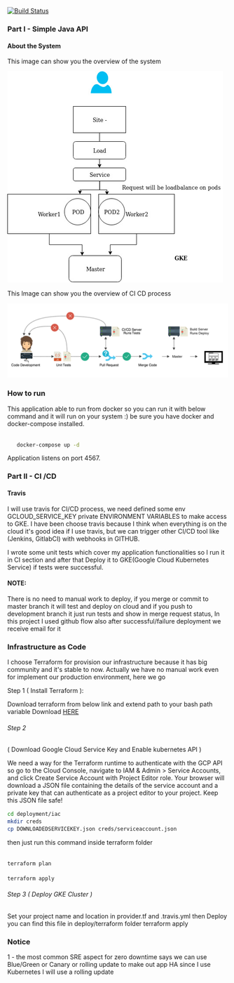 [![Build Status](https://travis-ci.org/rohammosalli/simple-java-api.svg?branch=master)](https://travis-ci.org/rohammosalli/simple-java-api)


### Part I - Simple Java API
#### About the System 

This image can show you the overview of the system 

![alt text](https://github.com/rohammosalli/Java-api/blob/master/GKE.jpg "GKE overview")


This Image can show you the overview of CI CD process 

![alt text](https://github.com/rohammosalli/Java-api/blob/master/CICD.png "CICD overview")

### How to run

This application able to run from docker so you can run it with below command and it will run on your system :) be sure you have docker and  docker-compose installed.

```bash 

   docker-compose up -d
```

Application listens on port 4567.


### Part II - CI /CD
#### Travis

I will use travis for CI/CD process, we need defined  some env GCLOUD_SERVICE_KEY private ENVIRONMENT VARIABLES to make access to GKE. I have been choose travis because I think when everything is on the cloud it's good idea if I use travis, but we can trigger other CI/CD tool like (Jenkins, GitlabCI) with webhooks in GITHUB.

I wrote some unit tests which cover my application functionalities so I run it in CI section and after that Deploy it to GKE(Google Cloud Kubernetes Service) if tests were successful.

#### NOTE: 

There is no need to manual work to deploy, if you merge or commit to master branch it will test and deploy on cloud and if you push to development branch it just run tests and show in merge request status, In this project I used github flow also after successful/failure deployment we receive email for it



### Infrastructure as Code

I choose Terraform for provision our infrastructure because it has big community and it's stable to now. Actually we have no manual work even for implement our production environment, here we go


 Step 1 ( Install Terraform ):

Download terraform from below link and extend path to your bash path variable Download [HERE](https://www.terraform.io/downloads.html)

###### Step 2 
( Download Google Cloud Service Key and Enable kubernetes API )

We need a way for the Terraform runtime to authenticate with the GCP API so go to the Cloud Console, navigate to IAM & Admin > Service Accounts, and click Create Service Account with Project Editor role. Your browser will download a JSON file containing the details of the service account and a private key that can authenticate as a project editor to your project. Keep this JSON file safe!

```bash
cd deployment/iac
mkdir creds
cp DOWNLOADEDSERVICEKEY.json creds/serviceaccount.json
```
then just run this command inside terraform folder 

```bash

terraform plan

terraform apply

```
###### Step 3 ( Deploy GKE Cluster )

Set your project name and location in provider.tf and .travis.yml then Deploy
you can find this file in deploy/terraform folder 
terraform apply


### Notice 

1 - the most common SRE aspect for zero downtime says we can use Blue/Green or Canary or rolling update to make out app HA since I use Kubernetes I will use a rolling update